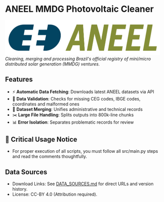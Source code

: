 # ANEEL MMDG Photovoltaic Cleaner

![ANEEL Logo](<aneel_logo.png>)  
*Cleaning, merging and processing Brazil's official registry of mini/micro distributed solar generation (MMDG) ventures.*

## Features
- ⚡ **Automatic Data Fetching**: Downloads latest ANEEL datasets via API
- 🧹 **Data Validation**: Checks for missing CEG codes, IBGE codes, coordinates and malformed ones 
- 🔗 **Dataset Merging**: Unifies administrative and technical records
- ✂️ **Large File Handling**: Splits outputs into 800k-line chunks
- 📊 **Error Isolation**: Separates problematic records for review


## 📜 Critical Usage Notice
- For proper execution of all scripts, you must follow all src/main.py steps and read the comments thoughtfully.

## Data Sources
- Download Links: See [DATA_SOURCES.md](DATA_SOURCES.md) for direct URLs and version history.
- License: CC-BY 4.0 (Attribution required).
